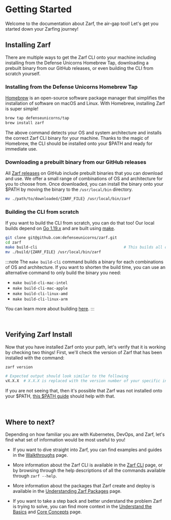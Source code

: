 # Getting Started

Welcome to the documentation about Zarf, the air-gap tool! Let's get you started down your Zarfing journey!

## Installing Zarf

There are multiple ways to get the Zarf CLI onto your machine including installing from the Defense Unicorns Homebrew Tap, downloading a prebuilt binary from our GitHub releases, or even building the CLI from scratch yourself.

### Installing from the Defense Unicorns Homebrew Tap

[Homebrew](https://brew.sh/) is an open-source software package manager that simplifies the installation of software on macOS and Linux. With Homebrew, installing Zarf is super simple!

```bash
brew tap defenseunicorns/tap
brew install zarf
```

The above command detects your OS and system architecture and installs the correct Zarf CLI binary for your machine. Thanks to the magic of Homebrew, the CLI should be installed onto your $PATH and ready for immediate use.

### Downloading a prebuilt binary from our GitHub releases

All [Zarf releases](https://github.com/defenseunicorns/zarf/releases) on GitHub include prebuilt binaries that you can download and use. We offer a small range of combinations of OS and architecture for you to choose from. Once downloaded, you can install the binary onto your $PATH by moving the binary to the `/usr/local/bin` directory.

```bash
mv ./path/to/downloaded/{ZARF_FILE} /usr/local/bin/zarf
```

### Building the CLI from scratch

If you want to build the CLI from scratch, you can do that too! Our local builds depend on [Go 1.19.x](https://golang.org/doc/install) and are built using [make](https://www.gnu.org/software/make/).

```bash
git clone git@github.com:defenseunicorns/zarf.git
cd zarf
make build-cli                                      # This builds all combinations of OS and architecture
mv ./build/{ZARF_FILE} /usr/local/bin/zarf
```

:::note
The `make build-cli` command builds a binary for each combinations of OS and architecture. If you want to shorten the build time, you can use an alternative command to only build the binary you need:

- `make build-cli-mac-intel`
- `make build-cli-mac-apple`
- `make build-cli-linux-amd`
- `make build-cli-linux-arm`

You can learn more about building [here](./4-user-guide/1-the-zarf-cli/1-building-your-own-cli.md).
:::

<br />

## Verifying Zarf Install

Now that you have installed Zarf onto your path, let's verify that it is working by checking two things! First, we'll check the version of Zarf that has been installed with the command:

```bash
zarf version

# Expected output should look similar to the following
vX.X.X  # X.X.X is replaced with the version number of your specific installation
```

If you are not seeing that, then it's possible that Zarf was not installed onto your $PATH, [this $PATH guide](https://zwbetz.com/how-to-add-a-binary-to-your-path-on-macos-linux-windows/) should help with that.

<br />

## Where to next?

Depending on how familiar you are with Kubernetes, DevOps, and Zarf, let's find what set of information would be most useful to you!

- If you want to dive straight into Zarf, you can find examples and guides in the [Walkthroughs](./13-walkthroughs/index.md) page.

- More information about the Zarf CLI is available in the [Zarf CLI](./4-user-guide/1-the-zarf-cli/index.md) page, or by browsing through the help descriptions of all the commands available through `zarf --help`.

- More information about the packages that Zarf create and deploy is available in the [Understanding Zarf Packages](./4-user-guide/2-zarf-packages/1-zarf-packages.md) page.

- If you want to take a step back and better understand the problem Zarf is trying to solve, you can find more context in the [Understand the Basics](./1-understand-the-basics.md) and [Core Concepts](./2-core-concepts.md) page.
